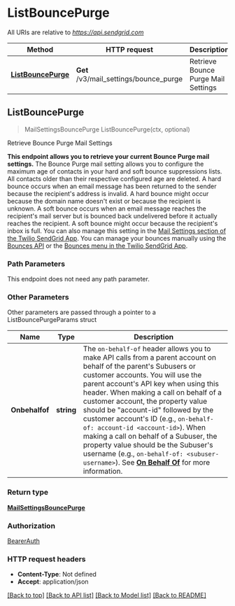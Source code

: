 # ListBouncePurge

All URIs are relative to *https://api.sendgrid.com*

Method | HTTP request | Description
------------- | ------------- | -------------
[**ListBouncePurge**](ListBouncePurge.md#ListBouncePurge) | **Get** /v3/mail_settings/bounce_purge | Retrieve Bounce Purge Mail Settings



## ListBouncePurge

> MailSettingsBouncePurge ListBouncePurge(ctx, optional)

Retrieve Bounce Purge Mail Settings

**This endpoint allows you to retrieve your current Bounce Purge mail settings.**  The Bounce Purge mail setting allows you to configure the maximum age of contacts in your hard and soft bounce suppressions lists. All contacts older than their respective configured age are deleted.  A hard bounce occurs when an email message has been returned to the sender because the recipient's address is invalid. A hard bounce might occur because the domain name doesn't exist or because the recipient is unknown.  A soft bounce occurs when an email message reaches the recipient's mail server but is bounced back undelivered before it actually reaches the recipient. A soft bounce might occur because the recipient's inbox is full.  You can also manage this setting in the [Mail Settings section of the Twilio SendGrid App](https://app.sendgrid.com/settings/mail_settings). You can manage your bounces manually using the [Bounces API](https://docs.sendgrid.com/api-reference/bounces-api) or the [Bounces menu in the Twilio SendGrid App](https://app.sendgrid.com/suppressions/bounces).

### Path Parameters

This endpoint does not need any path parameter.

### Other Parameters

Other parameters are passed through a pointer to a ListBouncePurgeParams struct


Name | Type | Description
------------- | ------------- | -------------
**Onbehalfof** | **string** | The `on-behalf-of` header allows you to make API calls from a parent account on behalf of the parent's Subusers or customer accounts. You will use the parent account's API key when using this header. When making a call on behalf of a customer account, the property value should be \"account-id\" followed by the customer account's ID (e.g., `on-behalf-of: account-id <account-id>`). When making a call on behalf of a Subuser, the property value should be the Subuser's username (e.g., `on-behalf-of: <subuser-username>`). See [**On Behalf Of**](https://docs.sendgrid.com/api-reference/how-to-use-the-sendgrid-v3-api/on-behalf-of) for more information.

### Return type

[**MailSettingsBouncePurge**](MailSettingsBouncePurge.md)

### Authorization

[BearerAuth](../README.md#BearerAuth)

### HTTP request headers

- **Content-Type**: Not defined
- **Accept**: application/json

[[Back to top]](#) [[Back to API list]](../README.md#documentation-for-api-endpoints)
[[Back to Model list]](../README.md#documentation-for-models)
[[Back to README]](../README.md)

